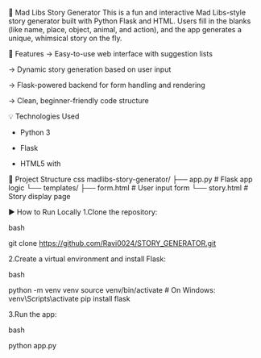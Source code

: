 📝 Mad Libs Story Generator
This is a fun and interactive Mad Libs-style story generator built with Python Flask and HTML. Users fill in the blanks (like name, place, object, animal, and action), and the app generates a unique, whimsical story on the fly.

🚀 Features
-> Easy-to-use web interface with suggestion lists

-> Dynamic story generation based on user input

-> Flask-powered backend for form handling and rendering

-> Clean, beginner-friendly code structure

💡 Technologies Used
* Python 3

* Flask

* HTML5 with <datalist> input suggestions

📂 Project Structure
css
madlibs-story-generator/
├── app.py               # Flask app logic
└── templates/
    ├── form.html        # User input form
    └── story.html       # Story display page
    
▶️ How to Run Locally
1.Clone the repository:

bash

git clone https://github.com/Ravi0024/STORY_GENERATOR.git 

2.Create a virtual environment and install Flask:

bash

python -m venv venv
source venv/bin/activate   # On Windows: venv\Scripts\activate
pip install flask


3.Run the app:

bash

python app.py
